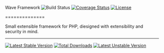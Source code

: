 Wave Framework ![Build Status](https://travis-ci.org/phpAcorn/wave-framework.svg?branch=master)  [![Coverage Status](https://coveralls.io/repos/phpAcorn/wave-framework/badge.png?branch=master)](https://coveralls.io/r/phpAcorn/wave-framework?branch=master) [![License](https://poser.pugx.org/wave/wave/license.svg)](https://packagist.org/packages/wave/wave)

==============

Small extensible framework for PHP, diesigned with extensibility and security in mind.

---------------

[![Latest Stable Version](https://poser.pugx.org/wave/wave/v/stable.svg)](https://packagist.org/packages/wave/wave) [![Total Downloads](https://poser.pugx.org/wave/wave/downloads.svg)](https://packagist.org/packages/wave/wave) [![Latest Unstable Version](https://poser.pugx.org/wave/wave/v/unstable.svg)](https://packagist.org/packages/wave/wave) 
